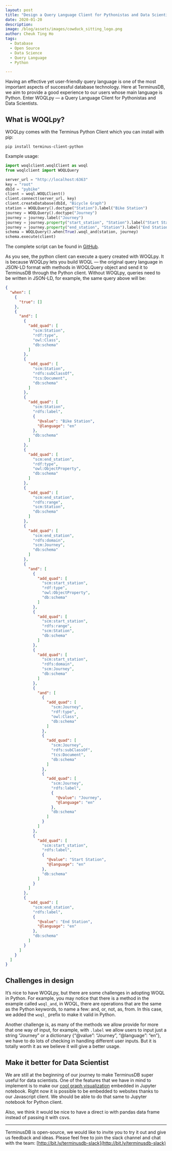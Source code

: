 ```yaml
---
layout: post
title: "Design a Query Language Client for Pythonistas and Data Scientists"
date: 2020-01-20
description:
image: /blog/assets/images/cowduck_sitting_logo.png
author: Cheuk Ting Ho
tags:
  - Database
  - Open Source
  - Data Science
  - Query Language
  - Python

---
```

Having an effective yet user-friendly query language is one of the most important aspects of successful database technology. Here at TerminusDB, we aim to provide a good experience to our users whose main language is Python. Enter WOQLpy — a Query Language Client for Pythonistas and Data Scientists.

## What is WOQLpy?

WOQLpy comes with the Terminus Python Client which you can install with pip:

```
pip install terminus-client-python
```

Example usage:

```python
import woqlclient.woqlClient as woql
from woqlclient import WOQLQuery

server_url = "http://localhost:6363"
key = "root"
dbId = "pybike"
client = woql.WOQLClient()
client.connect(server_url, key)
client.createDatabase(dbId, "Bicycle Graph")
station = WOQLQuery().doctype("Station").label("Bike Station")
journey = WOQLQuery().doctype("Journey")
journey = journey.label("Journey")
journey = journey.property("start_station", "Station").label("Start Station")
journey = journey.property("end_station", "Station").label("End Station")
schema = WOQLQuery().when(True).woql_and(station, journey)
schema.execute(client)
```

The complete script can be found in [GitHub](https://github.com/terminusdb/terminus-tutorials/tree/master/bike-tutorial/python).

As you see, the python client can execute a query created with WOQLpy. It is because WOQLpy lets you build WOQL — the original query language in JSON-LD format with methods in WOQLQuery object and send it to TerminusDB through the Python client. Without WOQLpy, queries need to be written in JSON-LD, for example, the same query above will be:

```json
{
  "when": [
    {
      "true": []
    },
    {
      "and": [
        {
          "add_quad": [
            "scm:Station",
            "rdf:type",
            "owl:Class",
            "db:schema"
          ]
        },
        {
          "add_quad": [
            "scm:Station",
            "rdfs:subClassOf",
            "tcs:Document",
            "db:schema"
          ]
        },
        {
          "add_quad": [
            "scm:Station",
            "rdfs:label",
            {
              "@value": "Bike Station",
              "@language": "en"
            },
            "db:schema"
          ]
        },
        {
          "add_quad": [
            "scm:end_station",
            "rdf:type",
            "owl:ObjectProperty",
            "db:schema"
          ]
        },
        {
          "add_quad": [
            "scm:end_station",
            "rdfs:range",
            "scm:Station",
            "db:schema"
          ]
        },
        {
          "add_quad": [
            "scm:end_station",
            "rdfs:domain",
            "scm:Journey",
            "db:schema"
          ]
        },
        {
          "and": [
            {
              "add_quad": [
                "scm:start_station",
                "rdf:type",
                "owl:ObjectProperty",
                "db:schema"
              ]
            },
            {
              "add_quad": [
                "scm:start_station",
                "rdfs:range",
                "scm:Station",
                "db:schema"
              ]
            },
            {
              "add_quad": [
                "scm:start_station",
                "rdfs:domain",
                "scm:Journey",
                "db:schema"
              ]
            },
            {
              "and": [
                {
                  "add_quad": [
                    "scm:Journey",
                    "rdf:type",
                    "owl:Class",
                    "db:schema"
                  ]
                },
                {
                  "add_quad": [
                    "scm:Journey",
                    "rdfs:subClassOf",
                    "tcs:Document",
                    "db:schema"
                  ]
                },
                {
                  "add_quad": [
                    "scm:Journey",
                    "rdfs:label",
                    {
                      "@value": "Journey",
                      "@language": "en"
                    },
                    "db:schema"
                  ]
                }
              ]
            },
            {
              "add_quad": [
                "scm:start_station",
                "rdfs:label",
                {
                  "@value": "Start Station",
                  "@language": "en"
                },
                "db:schema"
              ]
            }
          ]
        },
        {
          "add_quad": [
            "scm:end_station",
            "rdfs:label",
            {
              "@value": "End Station",
              "@language": "en"
            },
            "db:schema"
          ]
        }
      ]
    }
  ]
}
```

## Challenges in design

It’s nice to have WOQLpy, but there are some challenges in adopting WOQL in Python. For example, you may notice that there is a method in the example called `woql_and`, in WOQL, there are operations that are the same as the Python keywords, to name a few: and, or, not, as, from. In this case, we added the `woql_` prefix to make it valid in Python.

Another challenge is, as many of the methods we allow provide for more that one way of input, for example, with `.label` we allow users to input just a string “Journey” or a dictionary {“@value”: “Journey”, “@language”: “en”}, we have to do lots of checking in handling different user inputs. But it is totally worth it as we believe it will give a better usage.

## Make it better for Data Scientist

We are still at the beginning of our journey to make TerminusDB super useful for data scientists. One of the features that we have in mind to implement is to make our [cool graph visualization](https://medium.com/terminusdb/my-first-terminusdb-graph-visualisation-bike-share-data-39c59a1ab86a?source=friends_link&sk=2f877df5dcb2f00b9e4e85d5088f015e) embedded in Jupyter notebook. Right now it is possible to be embedded to websites thanks to our Javascript client. We should be able to do that same to Jupyter notebook for Python client.

Also, we think it would be nice to have a direct io with pandas data frame instead of passing it with csvs.

-----------------------

TerminusDB is open-source, we would like to invite you to try it out and give us feedback and ideas. Please feel free to join the slack channel and chat with the team: [http://bit.ly/terminusdb-slack](http://bit.ly/terminusdb-slack)
